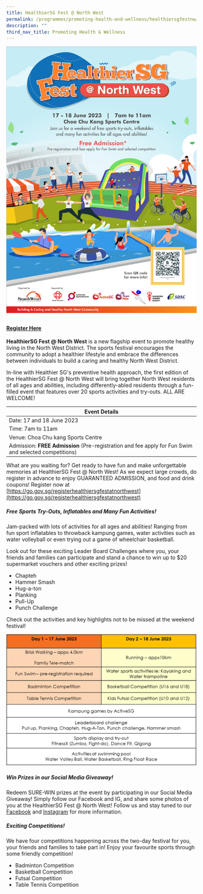 ```yaml
---
title: HealthierSG Fest @ North West
permalink: /programmes/promoting-health-and-wellness/healthiersgfestnw/
description: ""
third_nav_title: Promoting Health & Wellness
---
```

![](/images/generic-edm-v5.jpg)
#### [Register Here](https://go.gov.sg/registerhealthiersgfestatnorthwest)

**HealthierSG Fest @ North West** is a new flagship event to promote healthy living in the North West District. The sports festival encourages the community to adopt a healthier lifestyle and embrace the differences between individuals to build a caring and healthy North West District.

In-line with Healthier SG's preventive health approach, the first edition of the HealthierSG Fest @ North West will bring together North West residents of all ages and abilities, including differently-abled residents through a fun-filled event that features over 20 sports activities and try-outs. ALL ARE WELCOME!

| Event Details | 
| -------- | 
| Date: 17 and 18 June 2023     | 
| Time: 7am to 11am | 
| Venue: Choa Chu kang Sports Centre     | 
| Admission: **FREE Admission** (Pre-registration and fee apply for Fun Swim and selected competitions)   | 

What are you waiting for? Get ready to have fun and make unforgettable memories at HealthierSG Fest @ North West! As we expect large crowds, do register in advance to enjoy GUARANTEED ADMISSION, and food and drink coupons! Register now at [https://go.gov.sg/registerhealthiersgfestatnorthwest](https://go.gov.sg/registerhealthiersgfestatnorthwest)

##### Free Sports Try-Outs, Inflatables and Many Fun Activities!

Jam-packed with lots of activities for all ages and abilities! Ranging from fun sport inflatables to throwback kampung games, water activities such as water volleyball or even trying out a game of wheelchair basketball.

Look out for these exciting Leader Board Challenges where you, your friends and families can participate and stand a chance to win up to $20 supermarket vouchers and other exciting prizes!
* Chapteh
* Hammer Smash
* Hug-a-ton
* Planking
* Pull-Up
* Punch Challenge

Check out the activities and key highlights not to be missed at the weekend festival!

![](/images/table%202.png)

##### Win Prizes in our Social Media Giveaway!

Redeem SURE-WIN prizes at the event by participating in our Social Media Giveaway! Simply follow our Facebook and IG, and share some photos of you at the HealthierSG Fest @ North West! Follow us and stay tuned to our [Facebook](https://www.facebook.com/nwcdc) and [Instagram](https://www.instagram.com/northwestcdc/) for more information.

##### Exciting Competitions!

We have four competitions happening across the two-day festival for you, your friends and families to take part in! Enjoy your favourite sports through some friendly competition!

* Badminton Competition
* Basketball Competition
* Futsal Competition
* Table Tennis Competition